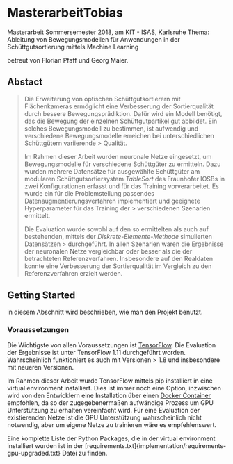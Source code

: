 # MasterarbeitTobias
Masterarbeit Sommersemester 2018, am KIT - ISAS, Karlsruhe
Thema: Ableitung von Bewegungsmodellen für Anwendungen in der Schüttgutsortierung mittels Machine Learning

betreut von Florian Pfaff und Georg Maier.

## Abstact 
> Die Erweiterung von optischen Schüttgutsortierern mit Flächenkameras ermöglicht eine Verbesserung der Sortierqualität durch bessere Bewegungsprädiktion.
> Dafür wird ein Modell benötigt, das die Bewegung der einzelnen Schüttgutpartikel gut abbildet.
> Ein solches Bewegungsmodell zu bestimmen, ist aufwendig und verschiedene Bewegungsmodelle erreichen bei unterschiedlichen Schüttgütern variierende > Qualität.
> 
> Im Rahmen dieser Arbeit wurden neuronale Netze eingesetzt, um Bewegungsmodelle für verschiedene Schüttgüter zu ermitteln.
> Dazu wurden mehrere Datensätze für ausgewählte Schüttgüter 
> am modularen Schüttgutsortiersystem _TableSort_ des Fraunhofer IOSBs in zwei Konfigurationen erfasst und für das Training vorverarbeitet.
> Es wurde ein für die Problemstellung passendes Datenaugmentierungsverfahren implementiert und geeignete Hyperparameter für das Training der > verschiedenen Szenarien ermittelt.
> 
> Die Evaluation wurde sowohl auf den so ermittelten als auch auf bestehenden, mittels der _Diskrete-Elemente-Methode_ simulierten Datensätzen > durchgeführt.
> In allen Szenarien waren die Ergebnisse der neuronalen Netze vergleichbar oder besser als die der betrachteten Referenzverfahren.
> Insbesondere auf den Realdaten konnte eine Verbesserung der Sortierqualität im Vergleich zu den Referenzverfahren erzielt werden. 

## Getting Started

in diesem Abschnitt wird beschrieben, wie man den Projekt benutzt.

### Voraussetzungen

Die Wichtigste von allen Voraussetzungen ist [TensorFlow](https://www.tensorflow.org/).
Die Evaluation der Ergebnisse ist unter TensorFlow 1.11 durchgeführt worden.
Wahrscheinlich funktioniert es auch mit Versionen > 1.8 und insbesondere mit neueren Versionen. 

Im Rahmen dieser Arbeit wurde TensorFlow mittels pip installiert in eine virtual environment installiert.
Dies ist immer noch eine Option, inzwischen wird von den Entwicklern eine Installation über einen [Docker Container](https://www.tensorflow.org/install/docker) empfohlen, 
da so der zugegebenermaßen aufwändige Prozess um GPU Unterstützung zu erhalten vereinfacht wird.
Für eine Evaluation der existierenden Netze ist die GPU Unterstützung wahrscheinlich nicht notwendig, 
aber um eigene Netze zu trainieren wäre es empfehlenswert.

Eine komplette Liste der Python Packages, die in der virtual environment installiert wurden ist in der [requirements.txt]{implementation/requirements-gpu-upgraded.txt} Datei zu finden.




